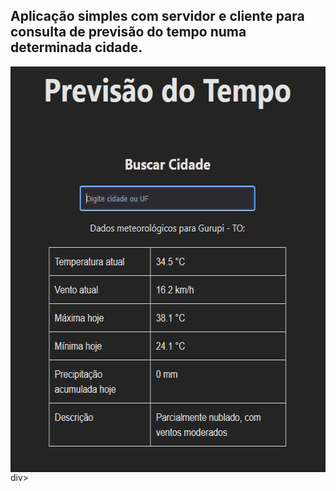 <h2> Aplicação simples com servidor e cliente para consulta de previsão do tempo numa determinada cidade. </h2>

<div align="center">
  <img width="582" height="649" alt="image" src="/src/assets/example.png" align="center" />
</div>div>
